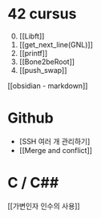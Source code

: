 # 42 cursus
0. [[Libft]]
1. [[get_next_line(GNL)]]
2. [[printf]]
3. [[Bone2beRoot]]
4. [[push_swap]]

[[obsidian - markdown]]

# Github
- [SSH 여러 개 관리하기]
- [[Merge and conflict]]

# C / C\#\#
[[가변인자 인수의 사용]]